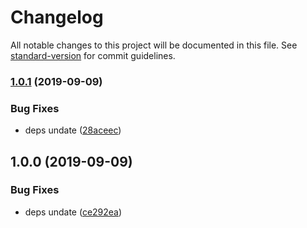 # Changelog

All notable changes to this project will be documented in this file. See [standard-version](https://github.com/conventional-changelog/standard-version) for commit guidelines.

### [1.0.1](https://github.com/nscale/cli/compare/v1.0.0...v1.0.1) (2019-09-09)


### Bug Fixes

* deps undate ([28aceec](https://github.com/nscale/cli/commit/28aceec))



## 1.0.0 (2019-09-09)


### Bug Fixes

* deps undate ([ce292ea](https://github.com/nscale/cli/commit/ce292ea))
